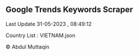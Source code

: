 

## Google Trends Keywords Scraper 
 
Last Update 31-05-2023 , 08:49:12

Country List :
VIETNAM.json



© Abdul Muttaqin 
